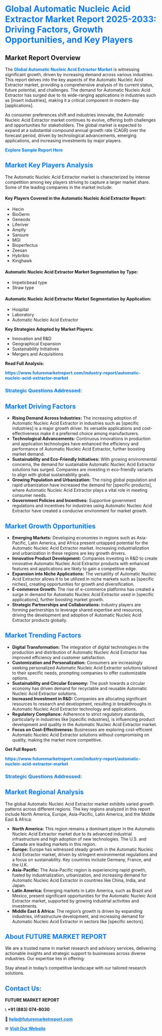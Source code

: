 <h1 style="color: #007BFF;">Global Automatic Nucleic Acid Extractor Market Report 2025-2033: Driving Factors, Growth Opportunities, and Key Players</h1>

<section id="overview">
<h2>Market Report Overview</h2>
<p>The <a href="https://www.futuremarketreport.com/industry-report/automatic-nucleic-acid-extractor-market" style="color: #007BFF; text-decoration: none;"><strong>Global Automatic Nucleic Acid Extractor Market</strong></a> is witnessing significant growth, driven by increasing demand across various industries. This report delves into the key aspects of the Automatic Nucleic Acid Extractor market, providing a comprehensive analysis of its current status, future potential, and challenges. The demand for Automatic Nucleic Acid Extractor has surged due to its wide-ranging applications in industries such as [insert industries], making it a critical component in modern-day [applications].</p>
<p>As consumer preferences shift and industries innovate, the Automatic Nucleic Acid Extractor market continues to evolve, offering both challenges and opportunities for stakeholders. The global market is expected to expand at a substantial compound annual growth rate (CAGR) over the forecast period, driven by technological advancements, emerging applications, and increasing investments by major players.</p>
</section>

<section id="overview">
<p><a href="https://www.futuremarketreport.com/request-sample/reportId=123747" style="color: #007BFF; text-decoration: none;"><strong>Explore Sample Report Here</strong></a></p>
</section>

<section id="key-players">
<h2 style="color: #007BFF;">Market Key Players Analysis</h2>
<p>The Automatic Nucleic Acid Extractor market is characterized by intense competition among key players striving to capture a larger market share. Some of the leading companies in the market include:</p>
<h4>Key Players Covered in the Automatic Nucleic Acid Extractor Report:</h4>
<ul><li>Hecin</li><li>BioGerm</li><li>Geneodx</li><li>Liferiver</li><li>Amplly</li><li>Sansure</li><li>MGI</li><li>Bioperfectus</li><li>Zeesan</li><li>Hybribio</li><li>Kinghawk</li></ul>
<h4>Automatic Nucleic Acid Extractor Market Segmentation by Type:</h4>
<ul><li>Impeticbead type</li><li>Straw type</li></ul>

<h4>Automatic Nucleic Acid Extractor Market Segmentation by Application:</h4>
<ul><li>Hospital</li><li>Laboratory</li><li>Automatic Nucleic Acid Extractor</li></ul>
<p><strong>Key Strategies Adopted by Market Players:</strong></p>
<ul>
<li>Innovation and R&D</li>
<li>Geographical Expansion</li>
<li>Sustainability Initiatives</li>
<li>Mergers and Acquisitions</li>
</ul>
</section>

<section>
<p><strong>Read Full Analysis: </strong></p><a href="https://www.futuremarketreport.com/industry-report/automatic-nucleic-acid-extractor-market" style="color: #007BFF; text-decoration: none;"><strong>https://www.futuremarketreport.com/industry-report/automatic-nucleic-acid-extractor-market</strong></a>
<h3 style="color: #007BFF;">Strategic Questions Addressed:</h3>
</section>

<section id="driving-factors">
<h2 style="color: #007BFF;">Market Driving Factors</h2>
<ul>
<li><strong>Rising Demand Across Industries:</strong> The increasing adoption of Automatic Nucleic Acid Extractor in industries such as [specific industries] is a major growth driver. Its versatile applications and cost-effectiveness make it a preferred choice among manufacturers.</li>
<li><strong>Technological Advancements:</strong> Continuous innovations in production and application technologies have enhanced the efficiency and performance of Automatic Nucleic Acid Extractor, further boosting market demand.</li>
<li><strong>Sustainability and Eco-Friendly Initiatives:</strong> With growing environmental concerns, the demand for sustainable Automatic Nucleic Acid Extractor solutions has surged. Companies are investing in eco-friendly variants to align with global sustainability goals.</li>
<li><strong>Growing Population and Urbanization:</strong> The rising global population and rapid urbanization have increased the demand for [specific products], where Automatic Nucleic Acid Extractor plays a vital role in meeting consumer needs.</li>
<li><strong>Government Policies and Incentives:</strong> Supportive government regulations and incentives for industries using Automatic Nucleic Acid Extractor have created a conducive environment for market growth.</li>
</ul>
</section>

<section id="growth-opportunities">
<h2 style="color: #007BFF;">Market Growth Opportunities</h2>
<ul>
<li><strong>Emerging Markets:</strong> Developing economies in regions such as Asia-Pacific, Latin America, and Africa present untapped potential for the Automatic Nucleic Acid Extractor market. Increasing industrialization and urbanization in these regions are key growth drivers.</li>
<li><strong>Innovative Product Development:</strong> Companies investing in R&D to create innovative Automatic Nucleic Acid Extractor products with enhanced features and applications are likely to gain a competitive edge.</li>
<li><strong>Expansion into Niche Applications:</strong> The versatility of Automatic Nucleic Acid Extractor allows it to be utilized in niche markets such as [specific niches], creating opportunities for growth and diversification.</li>
<li><strong>E-commerce Growth:</strong> The rise of e-commerce platforms has created a surge in demand for Automatic Nucleic Acid Extractor used in [specific applications], further boosting market growth.</li>
<li><strong>Strategic Partnerships and Collaborations:</strong> Industry players are forming partnerships to leverage shared expertise and resources, driving the development and adoption of Automatic Nucleic Acid Extractor products globally.</li>
</ul>
</section>

<section id="trending-factors">
<h2 style="color: #007BFF;">Market Trending Factors</h2>
<ul>
<li><strong>Digital Transformation:</strong> The integration of digital technologies in the production and distribution of Automatic Nucleic Acid Extractor has improved efficiency and customer satisfaction.</li>
<li><strong>Customization and Personalization:</strong> Consumers are increasingly seeking personalized Automatic Nucleic Acid Extractor solutions tailored to their specific needs, prompting companies to offer customizable options.</li>
<li><strong>Sustainability and Circular Economy:</strong> The push towards a circular economy has driven demand for recyclable and reusable Automatic Nucleic Acid Extractor solutions.</li>
<li><strong>Increased Investment in R&D:</strong> Companies are allocating significant resources to research and development, resulting in breakthroughs in Automatic Nucleic Acid Extractor technology and applications.</li>
<li><strong>Regulatory Compliance:</strong> Adherence to strict regulatory standards, particularly in industries like [specific industries], is influencing product development and quality in the Automatic Nucleic Acid Extractor market.</li>
<li><strong>Focus on Cost-Effectiveness:</strong> Businesses are exploring cost-efficient Automatic Nucleic Acid Extractor solutions without compromising on quality, making the market more competitive.</li>
</ul>
</section>

<section>
<p><strong>Get Full Report: </strong></p><a href="https://www.futuremarketreport.com/industry-report/automatic-nucleic-acid-extractor-market" style="color: #007BFF; text-decoration: none;"><strong>https://www.futuremarketreport.com/industry-report/automatic-nucleic-acid-extractor-market</strong></a>
<h3 style="color: #007BFF;">Strategic Questions Addressed:</h3>
</section>


<section id="regional-analysis">
<h2 style="color: #007BFF;">Market Regional Analysis</h2>
<p>The global Automatic Nucleic Acid Extractor market exhibits varied growth patterns across different regions. The key regions analyzed in this report include North America, Europe, Asia-Pacific, Latin America, and the Middle East & Africa:</p>
<ul>
<li><strong>North America:</strong> This region remains a dominant player in the Automatic Nucleic Acid Extractor market due to its advanced industrial infrastructure and high adoption of new technologies. The U.S. and Canada are leading markets in this region.</li>
<li><strong>Europe:</strong> Europe has witnessed steady growth in the Automatic Nucleic Acid Extractor market, driven by stringent environmental regulations and a focus on sustainability. Key countries include Germany, France, and the U.K.</li>
<li><strong>Asia-Pacific:</strong> The Asia-Pacific region is experiencing rapid growth, fueled by industrialization, urbanization, and increasing demand for Automatic Nucleic Acid Extractor in countries like China, India, and Japan.</li>
<li><strong>Latin America:</strong> Emerging markets in Latin America, such as Brazil and Mexico, present significant opportunities for the Automatic Nucleic Acid Extractor market, supported by growing industrial activities and investments.</li>
<li><strong>Middle East & Africa:</strong> The region’s growth is driven by expanding industries, infrastructure development, and increasing demand for Automatic Nucleic Acid Extractor in sectors like [specific sectors].</li>
</ul>
</section>

<footer>
<h2 style="color: #007BFF;">About FUTURE MARKET REPORT</h2>
<p>We are a trusted name in market research and advisory services, delivering actionable insights and strategic support to businesses across diverse industries. Our expertise lies in offering:</p>

<p>Stay ahead in today’s competitive landscape with our tailored research solutions.</p>

<h2 style="color: #007BFF;">Contact Us:</h2>
<p><strong>FUTURE MARKET REPORT</strong></p>
<p>📞 <strong>+91 (883) 074-8030</strong></p>
<p>📧 <strong><a href="mailto:help@futuremarketreport.com" style="color: #007BFF;">help@futuremarketreport.com</a></strong></p>
<p>🌐 <strong><a href="https://www.futuremarketreport.com/" style="color: #007BFF;">Visit Our Website</a></strong></p>
</footer>